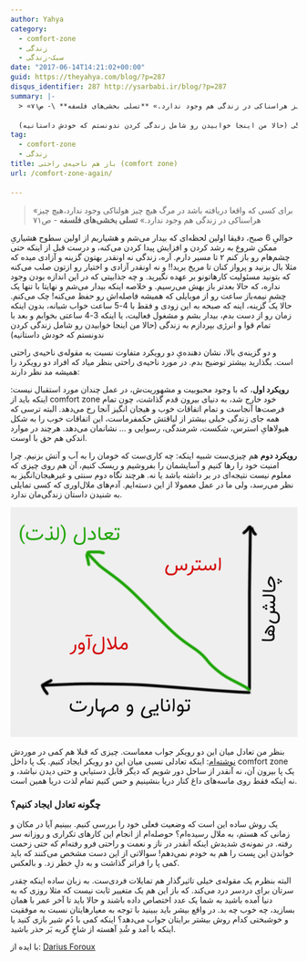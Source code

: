 ```yaml
---
author: Yahya
category:
  - comfort-zone
  - زندگی
  - سبک-زندگی
date: "2017-06-14T14:21:02+00:00"
guid: https://theyahya.com/blog/?p=287
disqus_identifier: 287 http://ysarbabi.ir/blog/?p=287
summary: |-
  > «برای کسی که واقعا دریافته باشد در مرگ هیچ چیز هولناکی وجود ندارد،هیچ چیز هراسناکی در زندگی هم وجود ندارد.» **تسلی بخشی‌های فلسفه** \- ص۷۱

  حوالیِ 6 صبح، دقیقا اولین لحظه‌ای که بیدار می‌شم و هشیاریم از اولین سطوح هشیاریِ ممکن شروع به رشد کردن و افزایش پیدا کردن می‌کنه، و درست قبل از اینکه حتی چشم‌هام رو باز کنم ۲ تا مسیر دارم. آره، زندگی نه اونقدر بهتون گزینه و آزادی میده که مثلا بال بزنید و پرواز کنان تا مریخ برید!! و نه اونقدر آزادی و اختیار رو ازتون صلب می‌کنه که بتونید مسئولیت کارهاتونو بر عهده نگیرید. و چه جذابیتی که در این اندازه بودن وجود نداره، که حالا بعدتر باز بهش می‌رسیم. و خلاصه اینکه بیدار می‌شم و نهایتا با تنها یک چشمِ نیمه‌باز ساعت رو از موبایلی که همیشه فاصله‌اش رو حفظ می‌کنه!‌ چک می‌کنم. حالا یک گزینه، اینه که صبحه به این زودی و فقط با 4-5 ساعت خواب شبانه، بدون اینکه زمان رو از دست بدم، بیدار بشم و مشغول فعالیت، یا اینکه 3-4 ساعتی بخوابم و بعد با تمام قوا و انرژی بپردازم به زندگی (حالا من اینجا خوابیدن رو شامل زندگی کردن ندونستم که خودش داستانیه)
tag:
  - comfort-zone
  - زندگی
title: باز هم ناحیه‌ی راحتی (comfort zone)
url: /comfort-zone-again/

---
```

> «برای کسی که واقعا دریافته باشد در مرگ هیچ چیز هولناکی وجود ندارد،هیچ چیز هراسناکی در زندگی هم وجود ندارد.» **تسلی بخشی‌های فلسفه** \- ص۷۱

حوالیِ 6 صبح، دقیقا اولین لحظه‌ای که بیدار می‌شم و هشیاریم از اولین سطوح هشیاریِ ممکن شروع به رشد کردن و افزایش پیدا کردن می‌کنه، و درست قبل از اینکه حتی چشم‌هام رو باز کنم ۲ تا مسیر دارم. آره، زندگی نه اونقدر بهتون گزینه و آزادی میده که مثلا بال بزنید و پرواز کنان تا مریخ برید!! و نه اونقدر آزادی و اختیار رو ازتون صلب می‌کنه که بتونید مسئولیت کارهاتونو بر عهده نگیرید. و چه جذابیتی که در این اندازه بودن وجود نداره، که حالا بعدتر باز بهش می‌رسیم. و خلاصه اینکه بیدار می‌شم و نهایتا با تنها یک چشمِ نیمه‌باز ساعت رو از موبایلی که همیشه فاصله‌اش رو حفظ می‌کنه!‌ چک می‌کنم. حالا یک گزینه، اینه که صبحه به این زودی و فقط با 4-5 ساعت خواب شبانه، بدون اینکه زمان رو از دست بدم، بیدار بشم و مشغول فعالیت، یا اینکه 3-4 ساعتی بخوابم و بعد با تمام قوا و انرژی بپردازم به زندگی (حالا من اینجا خوابیدن رو شامل زندگی کردن ندونستم که خودش داستانیه)

و دو گزینه‌ی بالا، نشان دهنده‌یِ دو رویکرد متفاوت نسبت به مقوله‌ی ناحیه‌ی راحتی است. بگذارید بیشتر توضیح بدم. در مورد ناحیه‌ی راحتی بنظر میاد که افراد دو رویکرد را همیشه مد نظر دارند:

**رویکرد اول**، که با وجود محبوبیت و مشهوریت‌ش، در عمل چندان مورد استقبال نیست: اینکه باید از comfort zone خود خارج شد، به دنیای بیرون قدم گذاشت، چون تمام فرصت‌ها آنجاست و تمام اتفاقات خوب و هیجان انگیز آنجا رخ می‌دهد. البته ترسی که همه جای زندگی خیلی بیشتر از لیاقتش حکمفرماست، این اتفاقات خوب را به شکل هیولاهایِ استرس، شکست، شرمندگی، رسوایی و ... نشانمان می‌دهد. هرچند در موارد اندکی هم حق با اوست.

**رویکرد دوم** هم چیزی‌ست شبیه اینکه:‌ چه کاری‌ست که خومان را به آب و آتش بزنیم. چرا امنیت خود را رها کنیم و آسایشمان را بفروشیم و ریسک کنیم، آن هم روی چیزی که معلوم نیست نتیجه‌ای در بر داشته باشد یا نه. هرچند نگاه دوم سنتی و غیرهیجان‌انگیز به نظر می‌رسد، ولی ما در عمل معمولا از این دسته‌ایم. آدم‌های ملال‌اوری که کسی تمایلی به شنیدن داستان زندگی‌مان ندارد.

[![](/wp-content/uploads/2017/06/balance-boring-anxiety.png)](/blog/wp-content/uploads/2017/06/balance-boring-anxiety.png)

بنظر من تعادل میان این دو رویکر جواب معماست. چیزی که قبلا هم کمی در موردش [نوشته‌ام](http://ysarbabi.ir/blog/2017/05/escape-of-boring/): اینکه تعادلی نسبی میان این دو رویکر ایجاد کنیم. یک پا داخل comfort zone یک پا بیرون آن، نه آنقدر از ساحل دور شویم که دیگر قابل دستیابی و حتی دیدن نباشد، و نه اینکه فقط روی ماسه‌های داغ کنار دریا بنشینیم و حس کنیم تمام لذت دریا همین است.

### چگونه تعادل ایجاد کنیم؟

یک روش ساده این است که وضعیت فعلی خود را بررسی کنیم. ببینیم آیا در مکان و زمانی که هستم، به ملال رسیده‌ام؟ حوصله‌ام از انجام این کارهای تکراری و روزانه سر رفته. در نمونه‌ی شدیدش اینکه آنقدر در ناز و نعمت و راحتی فرو رفته‌ام که حتی زحمت خواندن این پست را هم به خودم نمی‌دهم! سوالاتی از این دست مشخص می‌کنند که باید کمی پا را فراتر گذاشت و به دلِ خطر زد. و بالعکس.

البته بنظرم یک مقوله‌ی خیلی تاثیرگذار هم تمایلات فردی‌ست. به زبان ساده اینکه چقدر سرتان برای دردسر درد می‌کند. که باز این هم یک متغییر ثابت نیست که مثلا روزی که به دنیا آمده باشید به شما یک عدد اختصاص داده باشند و حالا باید تا آخر عمر با همان بسازید، چه خوب چه بد. در واقع بیشر باید ببینید با توجه به معیارهایتان نسبت به موفقیت و خوشبختی کدام روش بیشتر برایتان جواب می‌دهد؟ اینکه کمی با دُم شیر بازی کنید یا اینکه با آمد و شُدِ آهسته از شاخِ گربه بَر حذر باشید.

با ایده از:‌ [Darius Foroux](http://dariusforoux.com/)
